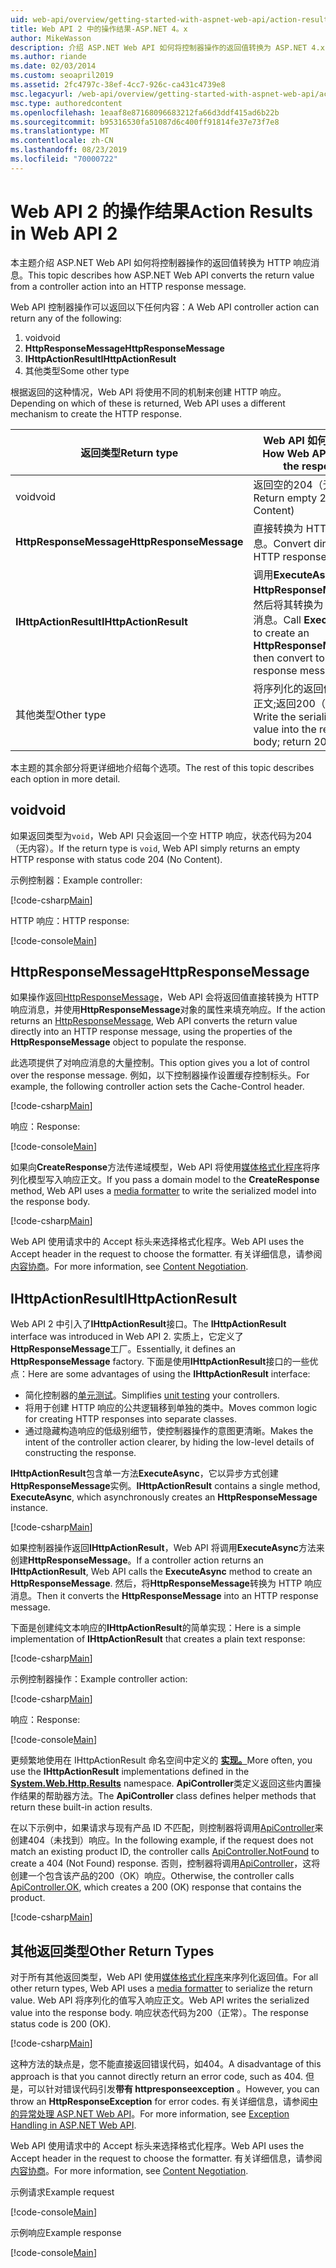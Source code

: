 ```yaml
---
uid: web-api/overview/getting-started-with-aspnet-web-api/action-results
title: Web API 2 中的操作结果-ASP.NET 4。x
author: MikeWasson
description: 介绍 ASP.NET Web API 如何将控制器操作的返回值转换为 ASP.NET 4.x 中的 HTTP 响应消息。
ms.author: riande
ms.date: 02/03/2014
ms.custom: seoapril2019
ms.assetid: 2fc4797c-38ef-4cc7-926c-ca431c4739e8
msc.legacyurl: /web-api/overview/getting-started-with-aspnet-web-api/action-results
msc.type: authoredcontent
ms.openlocfilehash: 1eaaf8e87168096683212fa66d3ddf415ad6b22b
ms.sourcegitcommit: b95316530fa51087d6c400ff91814fe37e73f7e8
ms.translationtype: MT
ms.contentlocale: zh-CN
ms.lasthandoff: 08/23/2019
ms.locfileid: "70000722"
---
```

# <a name="action-results-in-web-api-2"></a><span data-ttu-id="2a907-103">Web API 2 的操作结果</span><span class="sxs-lookup"><span data-stu-id="2a907-103">Action Results in Web API 2</span></span>

<span data-ttu-id="2a907-104">本主题介绍 ASP.NET Web API 如何将控制器操作的返回值转换为 HTTP 响应消息。</span><span class="sxs-lookup"><span data-stu-id="2a907-104">This topic describes how ASP.NET Web API converts the return value from a controller action into an HTTP response message.</span></span>

<span data-ttu-id="2a907-105">Web API 控制器操作可以返回以下任何内容：</span><span class="sxs-lookup"><span data-stu-id="2a907-105">A Web API controller action can return any of the following:</span></span>

1. <span data-ttu-id="2a907-106">void</span><span class="sxs-lookup"><span data-stu-id="2a907-106">void</span></span>
2. <span data-ttu-id="2a907-107">**HttpResponseMessage**</span><span class="sxs-lookup"><span data-stu-id="2a907-107">**HttpResponseMessage**</span></span>
3. <span data-ttu-id="2a907-108">**IHttpActionResult**</span><span class="sxs-lookup"><span data-stu-id="2a907-108">**IHttpActionResult**</span></span>
4. <span data-ttu-id="2a907-109">其他类型</span><span class="sxs-lookup"><span data-stu-id="2a907-109">Some other type</span></span>

<span data-ttu-id="2a907-110">根据返回的这种情况，Web API 将使用不同的机制来创建 HTTP 响应。</span><span class="sxs-lookup"><span data-stu-id="2a907-110">Depending on which of these is returned, Web API uses a different mechanism to create the HTTP response.</span></span>

| <span data-ttu-id="2a907-111">返回类型</span><span class="sxs-lookup"><span data-stu-id="2a907-111">Return type</span></span> | <span data-ttu-id="2a907-112">Web API 如何创建响应</span><span class="sxs-lookup"><span data-stu-id="2a907-112">How Web API creates the response</span></span> |
| --- | --- |
| <span data-ttu-id="2a907-113">void</span><span class="sxs-lookup"><span data-stu-id="2a907-113">void</span></span> | <span data-ttu-id="2a907-114">返回空的204（无内容）</span><span class="sxs-lookup"><span data-stu-id="2a907-114">Return empty 204 (No Content)</span></span> |
| <span data-ttu-id="2a907-115">**HttpResponseMessage**</span><span class="sxs-lookup"><span data-stu-id="2a907-115">**HttpResponseMessage**</span></span> | <span data-ttu-id="2a907-116">直接转换为 HTTP 响应消息。</span><span class="sxs-lookup"><span data-stu-id="2a907-116">Convert directly to an HTTP response message.</span></span> |
| <span data-ttu-id="2a907-117">**IHttpActionResult**</span><span class="sxs-lookup"><span data-stu-id="2a907-117">**IHttpActionResult**</span></span> | <span data-ttu-id="2a907-118">调用**ExecuteAsync**创建**HttpResponseMessage**，然后将其转换为 HTTP 响应消息。</span><span class="sxs-lookup"><span data-stu-id="2a907-118">Call **ExecuteAsync** to create an **HttpResponseMessage**, then convert to an HTTP response message.</span></span> |
| <span data-ttu-id="2a907-119">其他类型</span><span class="sxs-lookup"><span data-stu-id="2a907-119">Other type</span></span> | <span data-ttu-id="2a907-120">将序列化的返回值写入响应正文;返回200（OK）。</span><span class="sxs-lookup"><span data-stu-id="2a907-120">Write the serialized return value into the response body; return 200 (OK).</span></span> |

<span data-ttu-id="2a907-121">本主题的其余部分将更详细地介绍每个选项。</span><span class="sxs-lookup"><span data-stu-id="2a907-121">The rest of this topic describes each option in more detail.</span></span>

## <a name="void"></a><span data-ttu-id="2a907-122">void</span><span class="sxs-lookup"><span data-stu-id="2a907-122">void</span></span>

<span data-ttu-id="2a907-123">如果返回类型为`void`，Web API 只会返回一个空 HTTP 响应，状态代码为204（无内容）。</span><span class="sxs-lookup"><span data-stu-id="2a907-123">If the return type is `void`, Web API simply returns an empty HTTP response with status code 204 (No Content).</span></span>

<span data-ttu-id="2a907-124">示例控制器：</span><span class="sxs-lookup"><span data-stu-id="2a907-124">Example controller:</span></span>

[!code-csharp[Main](action-results/samples/sample1.cs)]

<span data-ttu-id="2a907-125">HTTP 响应：</span><span class="sxs-lookup"><span data-stu-id="2a907-125">HTTP response:</span></span>

[!code-console[Main](action-results/samples/sample2.cmd)]

## <a name="httpresponsemessage"></a><span data-ttu-id="2a907-126">HttpResponseMessage</span><span class="sxs-lookup"><span data-stu-id="2a907-126">HttpResponseMessage</span></span>

<span data-ttu-id="2a907-127">如果操作返回[HttpResponseMessage](https://msdn.microsoft.com/library/system.net.http.httpresponsemessage.aspx)，Web API 会将返回值直接转换为 HTTP 响应消息，并使用**HttpResponseMessage**对象的属性来填充响应。</span><span class="sxs-lookup"><span data-stu-id="2a907-127">If the action returns an [HttpResponseMessage](https://msdn.microsoft.com/library/system.net.http.httpresponsemessage.aspx), Web API converts the return value directly into an HTTP response message, using the properties of the **HttpResponseMessage** object to populate the response.</span></span>

<span data-ttu-id="2a907-128">此选项提供了对响应消息的大量控制。</span><span class="sxs-lookup"><span data-stu-id="2a907-128">This option gives you a lot of control over the response message.</span></span> <span data-ttu-id="2a907-129">例如，以下控制器操作设置缓存控制标头。</span><span class="sxs-lookup"><span data-stu-id="2a907-129">For example, the following controller action sets the Cache-Control header.</span></span>

[!code-csharp[Main](action-results/samples/sample3.cs)]

<span data-ttu-id="2a907-130">响应：</span><span class="sxs-lookup"><span data-stu-id="2a907-130">Response:</span></span>

[!code-console[Main](action-results/samples/sample4.cmd?highlight=2)]

<span data-ttu-id="2a907-131">如果向**CreateResponse**方法传递域模型，Web API 将使用[媒体格式化程序](../formats-and-model-binding/media-formatters.md)将序列化模型写入响应正文。</span><span class="sxs-lookup"><span data-stu-id="2a907-131">If you pass a domain model to the **CreateResponse** method, Web API uses a [media formatter](../formats-and-model-binding/media-formatters.md) to write the serialized model into the response body.</span></span>

[!code-csharp[Main](action-results/samples/sample5.cs)]

<span data-ttu-id="2a907-132">Web API 使用请求中的 Accept 标头来选择格式化程序。</span><span class="sxs-lookup"><span data-stu-id="2a907-132">Web API uses the Accept header in the request to choose the formatter.</span></span> <span data-ttu-id="2a907-133">有关详细信息，请参阅[内容协商](../formats-and-model-binding/content-negotiation.md)。</span><span class="sxs-lookup"><span data-stu-id="2a907-133">For more information, see [Content Negotiation](../formats-and-model-binding/content-negotiation.md).</span></span>

## <a name="ihttpactionresult"></a><span data-ttu-id="2a907-134">IHttpActionResult</span><span class="sxs-lookup"><span data-stu-id="2a907-134">IHttpActionResult</span></span>

<span data-ttu-id="2a907-135">Web API 2 中引入了**IHttpActionResult**接口。</span><span class="sxs-lookup"><span data-stu-id="2a907-135">The **IHttpActionResult** interface was introduced in Web API 2.</span></span> <span data-ttu-id="2a907-136">实质上，它定义了**HttpResponseMessage**工厂。</span><span class="sxs-lookup"><span data-stu-id="2a907-136">Essentially, it defines an **HttpResponseMessage** factory.</span></span> <span data-ttu-id="2a907-137">下面是使用**IHttpActionResult**接口的一些优点：</span><span class="sxs-lookup"><span data-stu-id="2a907-137">Here are some advantages of using the **IHttpActionResult** interface:</span></span>

- <span data-ttu-id="2a907-138">简化控制器的[单元测试](../testing-and-debugging/unit-testing-controllers-in-web-api.md)。</span><span class="sxs-lookup"><span data-stu-id="2a907-138">Simplifies [unit testing](../testing-and-debugging/unit-testing-controllers-in-web-api.md) your controllers.</span></span>
- <span data-ttu-id="2a907-139">将用于创建 HTTP 响应的公共逻辑移到单独的类中。</span><span class="sxs-lookup"><span data-stu-id="2a907-139">Moves common logic for creating HTTP responses into separate classes.</span></span>
- <span data-ttu-id="2a907-140">通过隐藏构造响应的低级别细节，使控制器操作的意图更清晰。</span><span class="sxs-lookup"><span data-stu-id="2a907-140">Makes the intent of the controller action clearer, by hiding the low-level details of constructing the response.</span></span>

<span data-ttu-id="2a907-141">**IHttpActionResult**包含单一方法**ExecuteAsync**，它以异步方式创建**HttpResponseMessage**实例。</span><span class="sxs-lookup"><span data-stu-id="2a907-141">**IHttpActionResult** contains a single method, **ExecuteAsync**, which asynchronously creates an **HttpResponseMessage** instance.</span></span>

[!code-csharp[Main](action-results/samples/sample6.cs)]

<span data-ttu-id="2a907-142">如果控制器操作返回**IHttpActionResult**，Web API 将调用**ExecuteAsync**方法来创建**HttpResponseMessage**。</span><span class="sxs-lookup"><span data-stu-id="2a907-142">If a controller action returns an **IHttpActionResult**, Web API calls the **ExecuteAsync** method to create an **HttpResponseMessage**.</span></span> <span data-ttu-id="2a907-143">然后，将**HttpResponseMessage**转换为 HTTP 响应消息。</span><span class="sxs-lookup"><span data-stu-id="2a907-143">Then it converts the **HttpResponseMessage** into an HTTP response message.</span></span>

<span data-ttu-id="2a907-144">下面是创建纯文本响应的**IHttpActionResult**的简单实现：</span><span class="sxs-lookup"><span data-stu-id="2a907-144">Here is a simple implementation of **IHttpActionResult** that creates a plain text response:</span></span>

[!code-csharp[Main](action-results/samples/sample7.cs)]

<span data-ttu-id="2a907-145">示例控制器操作：</span><span class="sxs-lookup"><span data-stu-id="2a907-145">Example controller action:</span></span>

[!code-csharp[Main](action-results/samples/sample8.cs)]

<span data-ttu-id="2a907-146">响应：</span><span class="sxs-lookup"><span data-stu-id="2a907-146">Response:</span></span>

[!code-console[Main](action-results/samples/sample9.cmd)]

<span data-ttu-id="2a907-147">更频繁地使用在 IHttpActionResult 命名空间中定义的 **[实现。](https://msdn.microsoft.com/library/system.web.http.results.aspx)**</span><span class="sxs-lookup"><span data-stu-id="2a907-147">More often, you use the **IHttpActionResult** implementations defined in the **[System.Web.Http.Results](https://msdn.microsoft.com/library/system.web.http.results.aspx)** namespace.</span></span> <span data-ttu-id="2a907-148">**ApiController**类定义返回这些内置操作结果的帮助器方法。</span><span class="sxs-lookup"><span data-stu-id="2a907-148">The **ApiController** class defines helper methods that return these built-in action results.</span></span>

<span data-ttu-id="2a907-149">在以下示例中，如果请求与现有产品 ID 不匹配，则控制器将调用[ApiController](https://msdn.microsoft.com/library/system.web.http.apicontroller.notfound.aspx)来创建404（未找到）响应。</span><span class="sxs-lookup"><span data-stu-id="2a907-149">In the following example, if the request does not match an existing product ID, the controller calls [ApiController.NotFound](https://msdn.microsoft.com/library/system.web.http.apicontroller.notfound.aspx) to create a 404 (Not Found) response.</span></span> <span data-ttu-id="2a907-150">否则，控制器将调用[ApiController](https://msdn.microsoft.com/library/dn314591.aspx)，这将创建一个包含该产品的200（OK）响应。</span><span class="sxs-lookup"><span data-stu-id="2a907-150">Otherwise, the controller calls [ApiController.OK](https://msdn.microsoft.com/library/dn314591.aspx), which creates a 200 (OK) response that contains the product.</span></span>

[!code-csharp[Main](action-results/samples/sample10.cs)]

## <a name="other-return-types"></a><span data-ttu-id="2a907-151">其他返回类型</span><span class="sxs-lookup"><span data-stu-id="2a907-151">Other Return Types</span></span>

<span data-ttu-id="2a907-152">对于所有其他返回类型，Web API 使用[媒体格式化程序](../formats-and-model-binding/media-formatters.md)来序列化返回值。</span><span class="sxs-lookup"><span data-stu-id="2a907-152">For all other return types, Web API uses a [media formatter](../formats-and-model-binding/media-formatters.md) to serialize the return value.</span></span> <span data-ttu-id="2a907-153">Web API 将序列化的值写入响应正文。</span><span class="sxs-lookup"><span data-stu-id="2a907-153">Web API writes the serialized value into the response body.</span></span> <span data-ttu-id="2a907-154">响应状态代码为200（正常）。</span><span class="sxs-lookup"><span data-stu-id="2a907-154">The response status code is 200 (OK).</span></span>

[!code-csharp[Main](action-results/samples/sample11.cs)]

<span data-ttu-id="2a907-155">这种方法的缺点是，您不能直接返回错误代码，如404。</span><span class="sxs-lookup"><span data-stu-id="2a907-155">A disadvantage of this approach is that you cannot directly return an error code, such as 404.</span></span> <span data-ttu-id="2a907-156">但是，可以针对错误代码引发**带有 httpresponseexception** 。</span><span class="sxs-lookup"><span data-stu-id="2a907-156">However, you can throw an **HttpResponseException** for error codes.</span></span> <span data-ttu-id="2a907-157">有关详细信息，请参阅[中的异常处理 ASP.NET Web API](../error-handling/exception-handling.md)。</span><span class="sxs-lookup"><span data-stu-id="2a907-157">For more information, see [Exception Handling in ASP.NET Web API](../error-handling/exception-handling.md).</span></span>

<span data-ttu-id="2a907-158">Web API 使用请求中的 Accept 标头来选择格式化程序。</span><span class="sxs-lookup"><span data-stu-id="2a907-158">Web API uses the Accept header in the request to choose the formatter.</span></span> <span data-ttu-id="2a907-159">有关详细信息，请参阅[内容协商](../formats-and-model-binding/content-negotiation.md)。</span><span class="sxs-lookup"><span data-stu-id="2a907-159">For more information, see [Content Negotiation](../formats-and-model-binding/content-negotiation.md).</span></span>

<span data-ttu-id="2a907-160">示例请求</span><span class="sxs-lookup"><span data-stu-id="2a907-160">Example request</span></span>

[!code-console[Main](action-results/samples/sample12.cmd)]

<span data-ttu-id="2a907-161">示例响应</span><span class="sxs-lookup"><span data-stu-id="2a907-161">Example response</span></span>

[!code-console[Main](action-results/samples/sample13.cmd)]
